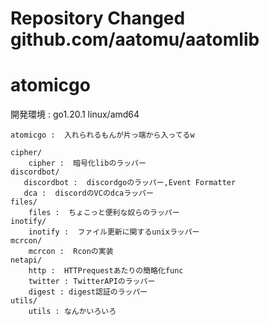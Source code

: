 # Repository Changed github.com/aatomu/aatomlib
# atomicgo
開発環境 : go1.20.1 linux/amd64  

```
atomicgo :  入れられるもんが片っ端から入ってるw

cipher/
    cipher :  暗号化libのラッパー
discordbot/
   discordbot :  discordgoのラッパー,Event Formatter
   dca :  discordのVCのdcaラッパー
files/
    files :  ちょこっと便利な奴らのラッパー
inotify/
    inotify :  ファイル更新に関するunixラッパー
mcrcon/
    mcrcon :  Rconの実装
netapi/
    http :  HTTPrequestあたりの簡略化func
    twitter : TwitterAPIのラッパー
    digest : digest認証のラッパー
utils/
    utils : なんかいろいろ
```